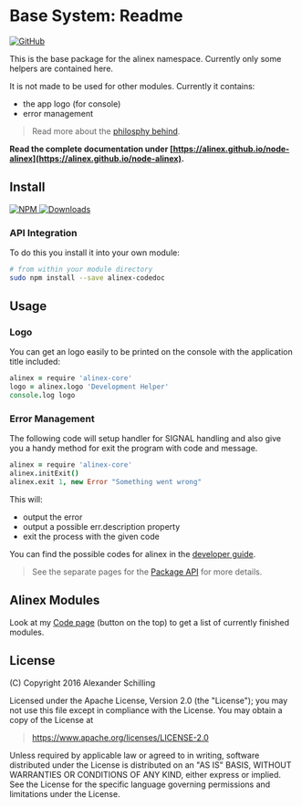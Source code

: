 Base System: Readme
=================================================

[![GitHub](https://assets-cdn.github.com/favicon.ico)](https://github.com/alinex/node-codedoc "Code on GitHub")
<!-- {.right} -->

This is the base package for the alinex namespace. Currently only
some helpers are contained here.

It is not made to be used for other modules. Currently it contains:
- the app logo (for console)
- error management

> Read more about the [philosphy behind](https://alinex.github.io/develop/alinex.html).

__Read the complete documentation under
[https://alinex.github.io/node-alinex](https://alinex.github.io/node-alinex).__
<!-- {p: .hide} -->


Install
-------------------------------------------------

[![NPM](https://nodei.co/npm/alinex-core.png?downloads=true&downloadRank=true&stars=true)
 ![Downloads](https://nodei.co/npm-dl/alinex-core.png?months=9&height=3)
](https://www.npmjs.com/package/alinex-core)

### API Integration

To do this you install it into your own module:

``` sh
# from within your module directory
sudo npm install --save alinex-codedoc
```


Usage
-------------------------------------------------

### Logo

You can get an logo easily to be printed on the console with the application title
included:

``` coffee
alinex = require 'alinex-core'
logo = alinex.logo 'Development Helper'
console.log logo
```

### Error Management

The following code will setup handler for SIGNAL handling and also give you
a handy method for exit the program with code and message.

``` coffee
alinex = require 'alinex-core'
alinex.initExit()
alinex.exit 1, new Error "Something went wrong"
```

This will:

- output the error
- output a possible err.description property
- exit the process with the given code

You can find the possible codes for alinex in the
[developer guide](https://alinex.github.io/develop/alinex/exitcodes.html).

> See the separate pages for the [Package API](src/index.html) for more details.


Alinex Modules
-------------------------------------------------

Look at my [Code page](https://alinex.github.io/code.html) (button on the top)
to get a list of currently finished modules.


License
-------------------------------------------------

(C) Copyright 2016 Alexander Schilling

Licensed under the Apache License, Version 2.0 (the "License");
you may not use this file except in compliance with the License.
You may obtain a copy of the License at

>  <https://www.apache.org/licenses/LICENSE-2.0>

Unless required by applicable law or agreed to in writing, software
distributed under the License is distributed on an "AS IS" BASIS,
WITHOUT WARRANTIES OR CONDITIONS OF ANY KIND, either express or implied.
See the License for the specific language governing permissions and
limitations under the License.
